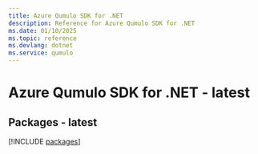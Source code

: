 ```yaml
---
title: Azure Qumulo SDK for .NET
description: Reference for Azure Qumulo SDK for .NET
ms.date: 01/10/2025
ms.topic: reference
ms.devlang: dotnet
ms.service: qumulo
---
```

# Azure Qumulo SDK for .NET - latest
## Packages - latest
[!INCLUDE [packages](qumulo-index.md)]
